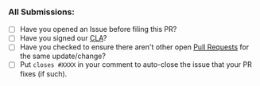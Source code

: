 ### All Submissions:

* [ ] Have you opened an Issue before filing this PR?
* [ ] Have you signed our [CLA](https://www.mongodb.com/legal/contributor-agreement)?
* [ ] Have you checked to ensure there aren't other open [Pull Requests](../../../pulls) for the same update/change?
* [ ] Put `closes #XXXX` in your comment to auto-close the issue that your PR fixes (if such).
